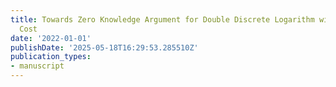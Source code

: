 ```yaml
---
title: Towards Zero Knowledge Argument for Double Discrete Logarithm with Constant
  Cost
date: '2022-01-01'
publishDate: '2025-05-18T16:29:53.285510Z'
publication_types:
- manuscript
---
```

